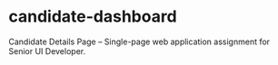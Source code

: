 # candidate-dashboard
Candidate Details Page – Single-page web application assignment for Senior UI Developer.
